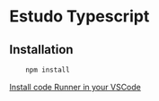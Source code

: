 # Estudo Typescript


## Installation

```bash
    npm install
```

[Install code Runner in your VSCode](https://marketplace.visualstudio.com/items?itemName=formulahendry.code-runner)


    
